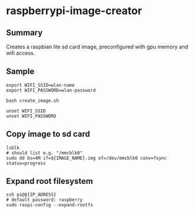 # raspberrypi-image-creator

## Summary

Creates a raspbian lite sd card image, preconfigured with gpu memory and wifi access.

## Sample

```
export WIFI_SSID=wlan-name
export WIFI_PASSWORD=wlan-password

bash create_image.sh

unset WIFI_SSID
unset WIFI_PASSWORD
```

## Copy image to sd card
```
lsblk
# should list e.g. "/mmcblk0"
sudo dd bs=4M if=${IMAGE_NAME}.img of=/dev/mmcblk0 conv=fsync status=progress
```

## Expand root filesystem
```
ssh pi@${IP_ADRESS}
# default password: raspberry
sudo raspi-config --expand-rootfs
```